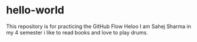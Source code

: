 # hello-world
This repository is for practicing the GitHub Flow
Heloo I am Sahej Sharma in my 4 semester i like to read books and love to play drums.
